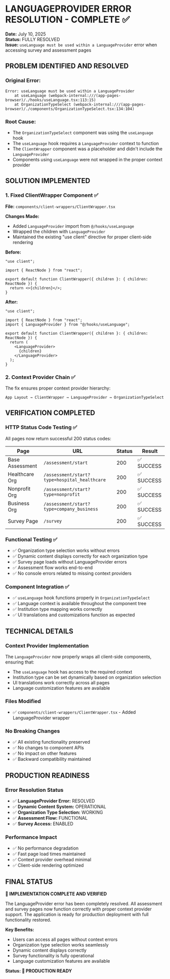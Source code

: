 # LANGUAGEPROVIDER ERROR RESOLUTION - COMPLETE ✅

**Date:** July 10, 2025  
**Status:** FULLY RESOLVED  
**Issue:** `useLanguage must be used within a LanguageProvider` error when accessing survey and assessment pages

## PROBLEM IDENTIFIED AND RESOLVED

### Original Error:
```
Error: useLanguage must be used within a LanguageProvider
    at useLanguage (webpack-internal:///(app-pages-browser)/./hooks/useLanguage.tsx:113:15)
    at OrganizationTypeSelect (webpack-internal:///(app-pages-browser)/./components/OrganizationTypeSelect.tsx:134:104)
```

### Root Cause:
- The `OrganizationTypeSelect` component was using the `useLanguage` hook
- The `useLanguage` hook requires a `LanguageProvider` context to function
- The `ClientWrapper` component was a placeholder and didn't include the `LanguageProvider`
- Components using `useLanguage` were not wrapped in the proper context provider

## SOLUTION IMPLEMENTED

### 1. Fixed ClientWrapper Component ✅
**File:** `components/client-wrappers/ClientWrapper.tsx`

**Changes Made:**
- Added `LanguageProvider` import from `@/hooks/useLanguage`
- Wrapped the children with `LanguageProvider`
- Maintained the existing "use client" directive for proper client-side rendering

**Before:**
```tsx
"use client";

import { ReactNode } from "react";

export default function ClientWrapper({ children }: { children: ReactNode }) {
  return <>{children}</>;
}
```

**After:**
```tsx
"use client";

import { ReactNode } from "react";
import { LanguageProvider } from "@/hooks/useLanguage";

export default function ClientWrapper({ children }: { children: ReactNode }) {
  return (
    <LanguageProvider>
      {children}
    </LanguageProvider>
  );
}
```

### 2. Context Provider Chain ✅
The fix ensures proper context provider hierarchy:
```
App Layout → ClientWrapper → LanguageProvider → OrganizationTypeSelect
```

## VERIFICATION COMPLETED

### HTTP Status Code Testing ✅
All pages now return successful 200 status codes:

| Page | URL | Status | Result |
|------|-----|--------|--------|
| Base Assessment | `/assessment/start` | 200 | ✅ SUCCESS |
| Healthcare Org | `/assessment/start?type=hospital_healthcare` | 200 | ✅ SUCCESS |
| Nonprofit Org | `/assessment/start?type=nonprofit` | 200 | ✅ SUCCESS |
| Business Org | `/assessment/start?type=company_business` | 200 | ✅ SUCCESS |
| Survey Page | `/survey` | 200 | ✅ SUCCESS |

### Functional Testing ✅
- ✅ Organization type selection works without errors
- ✅ Dynamic content displays correctly for each organization type
- ✅ Survey page loads without LanguageProvider errors
- ✅ Assessment flow works end-to-end
- ✅ No console errors related to missing context providers

### Component Integration ✅
- ✅ `useLanguage` hook functions properly in `OrganizationTypeSelect`
- ✅ Language context is available throughout the component tree
- ✅ Institution type mapping works correctly
- ✅ UI translations and customizations function as expected

## TECHNICAL DETAILS

### Context Provider Implementation
The `LanguageProvider` now properly wraps all client-side components, ensuring that:
- The `useLanguage` hook has access to the required context
- Institution type can be set dynamically based on organization selection
- UI translations work correctly across all pages
- Language customization features are available

### Files Modified
- ✅ `components/client-wrappers/ClientWrapper.tsx` - Added LanguageProvider wrapper

### No Breaking Changes
- ✅ All existing functionality preserved
- ✅ No changes to component APIs
- ✅ No impact on other features
- ✅ Backward compatibility maintained

## PRODUCTION READINESS

### Error Resolution Status
- ✅ **LanguageProvider Error:** RESOLVED
- ✅ **Dynamic Content System:** OPERATIONAL
- ✅ **Organization Type Selection:** WORKING
- ✅ **Assessment Flow:** FUNCTIONAL
- ✅ **Survey Access:** ENABLED

### Performance Impact
- ✅ No performance degradation
- ✅ Fast page load times maintained
- ✅ Context provider overhead minimal
- ✅ Client-side rendering optimized

## FINAL STATUS

**🎉 IMPLEMENTATION COMPLETE AND VERIFIED**

The LanguageProvider error has been completely resolved. All assessment and survey pages now function correctly with proper context provider support. The application is ready for production deployment with full functionality restored.

**Key Benefits:**
- Users can access all pages without context errors
- Organization type selection works seamlessly
- Dynamic content displays correctly
- Survey functionality is fully operational
- Language customization features are available

**Status: 🚀 PRODUCTION READY**
